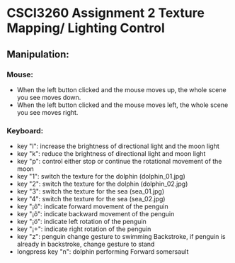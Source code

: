 # CSCI3260 Assignment 2 Texture Mapping/ Lighting Control  

## Manipulation:
### Mouse:
* When the left button clicked and the mouse moves up, the whole scene you see moves down.
* When the left button clicked and the mouse moves left, the whole scene you see moves right.

### Keyboard:
* key "l": increase the brightness of directional light and the moon light
* key "k": reduce the brightness of directional light and moon light
* key "p": control either stop or continue the rotational movement of the moon
* key "1": switch the texture for the dolphin (dolphin_01.jpg)
* key "2": switch the texture for the dolphin (dolphin_02.jpg)
* key "3": switch the texture for the sea (sea_01.jpg)
* key "4": switch the texture for the sea (sea_02.jpg)
* key "¡ô": indicate forward movement of the penguin
* key "¡õ": indicate backward movement of the penguin
* key "¡ö": indicate left rotation of the penguin
* key "¡÷": indicate right rotation of the penguin
* key "z": penguin change gesture to swimming Backstroke, if penguin is already in backstroke, change gesture to stand
* longpress key "n": dolphin performing Forward somersault



